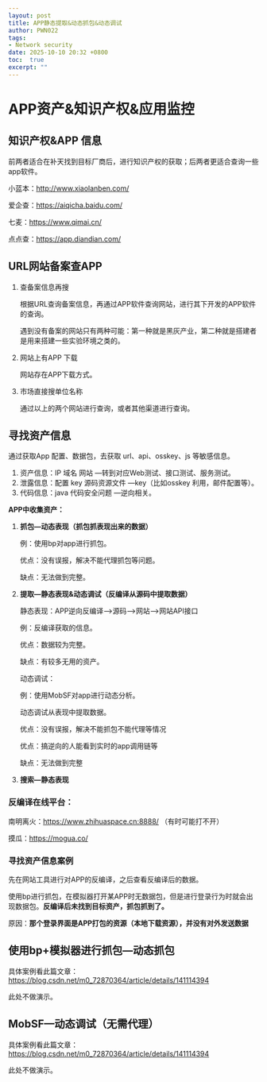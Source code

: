 ```yaml
---
layout: post
title: APP静态提取&动态抓包&动态调试
author: PWN022
tags:
- Network security
date: 2025-10-10 20:32 +0800
toc:  true
excerpt: ""
---
```


# APP资产&知识产权&应用监控

## 知识产权&APP 信息

前两者适合在补天找到目标厂商后，进行知识产权的获取；后两者更适合查询一些app软件。

小蓝本：http://www.xiaolanben.com/

爱企查：https://aiqicha.baidu.com/ 

七麦：https://www.qimai.cn/

点点查：https://app.diandian.com/

## URL网站备案查APP

1. 查备案信息再搜

   根据URL查询备案信息，再通过APP软件查询网站，进行其下开发的APP软件的查询。

   遇到没有备案的网站只有两种可能：第一种就是黑灰产业，第二种就是搭建者是用来搭建一些实验环境之类的。

2. 网站上有APP 下载

   网站存在APP下载方式。

3. 市场直接搜单位名称

   通过以上的两个网站进行查询，或者其他渠道进行查询。

## 寻找资产信息

通过获取App 配置、数据包，去获取 url、api、osskey、js 等敏感信息。

1. 资产信息：IP 域名 网站 —转到对应Web测试、接口测试、服务测试。
2. 泄露信息：配置 key 源码资源文件 —key（比如osskey 利用，邮件配置等）。
3. 代码信息：java 代码安全问题 —逆向相关。

**APP中收集资产：**

1. **抓包—动态表现（抓包抓表现出来的数据）**

   例：使用bp对app进行抓包。

   优点：没有误报，解决不能代理抓包等问题。

   缺点：无法做到完整。

2. **提取—静态表现&动态调试（反编译从源码中提取数据）**

   静态表现：APP逆向反编译—>源码—>网站—>网站API接口

   例：反编译获取的信息。

   优点：数据较为完整。

   缺点：有较多无用的资产。

   动态调试：

   例：使用MobSF对app进行动态分析。

   动态调试从表现中提取数据。

   优点：没有误报，解决不能抓包不能代理等情况

   优点：搞逆向的人能看到实时的app调用链等

   缺点：无法做到完整

3. **搜索—静态表现**

### 反编译在线平台：

南明离火：https://www.zhihuaspace.cn:8888/ （有时可能打不开）

摸瓜：https://mogua.co/

### 寻找资产信息案例

先在网站工具进行对APP的反编译，之后查看反编译后的数据。

使用bp进行抓包，在模拟器打开某APP时无数据包，但是进行登录行为时就会出现数据包。**反编译后未找到目标资产，抓包抓到了。**

原因：**那个登录界面是APP打包的资源（本地下载资源），并没有对外发送数据**

## 使用bp+模拟器进行抓包—动态抓包

具体案例看此篇文章：https://blog.csdn.net/m0_72870364/article/details/141114394

此处不做演示。

## MobSF—动态调试（无需代理）

具体案例看此篇文章：https://blog.csdn.net/m0_72870364/article/details/141114394

此处不做演示。


